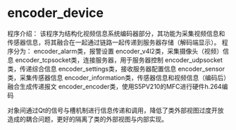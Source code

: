 encoder_device
==============
程序介绍：
该程序为结构化视频信息系统编码器部分，其功能为采集视频信息和传感器信息，将其融合在一起通过链路一起传递到服务器存储（解码端显示）。
程序分为：
encoder_alarm类，报警设置
encoder_v4l2类，采集摄像头（视频）信息
encoder_tcpsocket类，连接服务器，用于服务器控制
encoder_udpsocket类，传递综合信息
encoder_settings类，接收服务器配置信息
encoder_sensor类，采集传感器信息
encoder_information类，传感器信息和视频信息（编码后）融合生成传递报文
encoder_encoder类，使用S5PV210的MFC进行硬件h.264编码


对象间通过Qt的信号与槽机制进行信息传递和调用，降低了类外部视图过度开放造成的耦合问题，更好的隔离了类的外部视图与内部实现。
